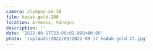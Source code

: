 ```yaml
---
camera: olympus-om-10
film: kodak-gold-200
location: Armenia, Vahagni
description: ''
date: '2022-09-17T23:00:02.000+00:00'
photo: '/uploads/2022/09/2022-09-17-kodak-gold-27.jpg'
---
```

